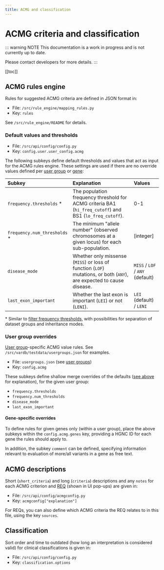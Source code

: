 ```yaml
---
title: ACMG and classification
---
```


# ACMG criteria and classification

::: warning NOTE
This documentation is a work in progress and is not currently up to date.

Please contact developers for more details.
:::

[[toc]]


## ACMG rules engine

Rules for suggested ACMG criteria are defined in JSON format in:

- File: `/src/rule_engine/mapping_rules.py`
- Key: `rules`

See `/src/rule_engine/README` for details.

### Default values and thresholds

- File: `/src/api/config/config.py`
- Key: `config.user.user_config.acmg`

The following subkeys define default thresholds and values that act as input for the ACMG rules engine. These settings are used if there are no override values defined per [user group](#user-group-overrides) or [gene](#gene-specific-overrides): 

Subkey	|	Explanation	|	Values
:---	|	:---	|	:---
`frequency.thresholds` *    |	The population frequency threshold for ACMG criteria BA1 (`hi_freq_cutoff`) and BS1 (`lo_freq_cutoff`).	|	0-1
`frequency.num_thresholds` *    |   The minimum "allele number" (observed chromosomes at a given locus) for each sub-population.  |   [integer]   
`disease_mode`	|	Whether only missense (`MISS`) or loss of function (`LOF`) mutations, or both (`ANY`), are expected to cause disease.	|	`MISS` / `LOF` / `ANY` (default)
`last_exon_important`	|	Whether the last exon is important (`LEI`) or not (`LENI`).	|	`LEI` (default) / `LENI`

\* Similar to [filter frequency thresholds](/concepts/filtering.html#frequency-filter), with possibilities for separation of dataset groups and inheritance modes.

### User group overrides

[User group](/technical/users.html#user-groups)-specific ACMG value rules. See `/src/vardb/testdata/usergroups.json` for examples. 

- File: `usergroups.json` (see [user groups](/technical/users.html#user-groups))
- Key: `config.acmg` 

These subkeys define shallow merge overrides of the defaults ([see above](#default-value-rules) for explanation), for the given user group: 

- `frequency.thresholds`
- `frequency.num_thresholds`
- `disease_mode`
- `last_exon_important`

#### Gene-specific overrides

To define rules for given genes only (within a user group), place the above subkeys within the `config.acmg.genes` key, providing a HGNC ID for each gene the rules should apply to.

In addition, the subkey `comment` can be defined, specifying information relevant to evaluation of more/all variants in a gene as free text.

## ACMG descriptions

Short (`short_criteria`) and long (`criteria`) descriptions and any `notes` for each ACMG criterion and [REQ](/concepts/acmg-rule-engine.html#req-requirements) (shown in UI pop-ups) are given in: 

- File: `/src/api/config/acmgconfig.py`
- Key: `acmgconfig["explanation"]`

For REQs, you can also define which ACMG criteria the REQ relates to in this file, using the key `sources`.


## Classification

Sort order and time to outdated (how long an interpretation is considered valid) for clinical classifications is given in:

- File: `/src/api/config/config.py` 
- Key: `classification.options`